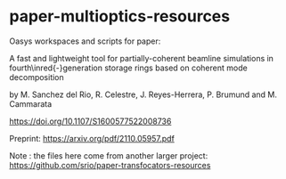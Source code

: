 # paper-multioptics-resources
Oasys workspaces and scripts for paper:

A fast and lightweight tool for partially-coherent beamline simulations in fourth\inred{-}generation storage rings based on coherent mode decomposition

by M. Sanchez del Rio, R. Celestre, J. Reyes-Herrera, P. Brumund and M. Cammarata

https://doi.org/10.1107/S1600577522008736

Preprint: https://arxiv.org/pdf/2110.05957.pdf

Note : the files here come from another larger project: https://github.com/srio/paper-transfocators-resources
